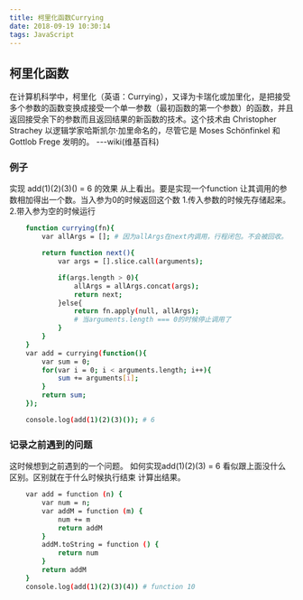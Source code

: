 ```yaml
---
title: 柯里化函数Currying
date: 2018-09-19 10:30:14
tags: JavaScript
---
```

## 柯里化函数
在计算机科学中，柯里化（英语：Currying），又译为卡瑞化或加里化，是把接受多个参数的函数变换成接受一个单一参数（最初函数的第一个参数）的函数，并且返回接受余下的参数而且返回结果的新函数的技术。这个技术由 Christopher Strachey 以逻辑学家哈斯凯尔·加里命名的，尽管它是 Moses Schönfinkel 和 Gottlob Frege 发明的。 ---wiki(维基百科)

### 例子

实现 add(1)(2)(3)() = 6 的效果
从上看出。要是实现一个function 让其调用的参数相加得出一个数。当入参为0的时候返回这个数
1.传入参数的时候先存储起来。
2.带入参为空的时候运行
``` bash
    function currying(fn){
        var allArgs = []; # 因为allArgs在next内调用，行程闭包。不会被回收。

        return function next(){
            var args = [].slice.call(arguments);

            if(args.length > 0){
                allArgs = allArgs.concat(args);
                return next;
            }else{
                return fn.apply(null, allArgs); 
                # 当arguments.length === 0的时候停止调用了
            }
        } 
    }
    var add = currying(function(){
        var sum = 0;
        for(var i = 0; i < arguments.length; i++){
            sum += arguments[i];
        }
        return sum;
    });

    console.log(add(1)(2)(3)()); # 6
```

### 记录之前遇到的问题
这时候想到之前遇到的一个问题。 如何实现add(1)(2)(3) = 6
看似跟上面没什么区别。区别就在于什么时候执行结束 计算出结果。
``` bash
    var add = function (n) {
        var num = n;
        var addM = function (m) {
            num += m
            return addM
        }
        addM.toString = function () {
            return num
        }
        return addM
    }
    console.log(add(1)(2)(3)(4)) # function 10
```
